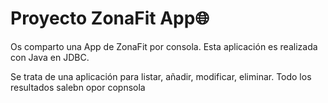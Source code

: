 # Proyecto ZonaFit App🌐

Os comparto una App de ZonaFit por consola. 
Esta aplicación es realizada con Java en JDBC.

Se trata de una aplicación para listar, añadir, modificar, eliminar.
Todo los resultados salebn opor copnsola
